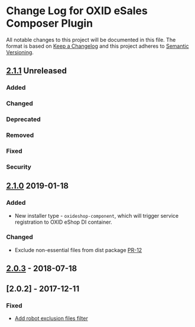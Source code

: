 # Change Log for OXID eSales Composer Plugin

All notable changes to this project will be documented in this file.
The format is based on [Keep a Changelog](http://keepachangelog.com/)
and this project adheres to [Semantic Versioning](http://semver.org/).

## [2.1.1] Unreleased

### Added

### Changed

### Deprecated

### Removed

### Fixed

### Security

## [2.1.0] 2019-01-18

### Added
- New installer type - `oxideshop-component`, which will trigger service registration to OXID eShop DI container.

### Changed
- Exclude non-essential files from dist package [PR-12](https://github.com/OXID-eSales/oxideshop_composer_plugin/pull/12)

## [2.0.3] - 2018-07-18

## [2.0.2] - 2017-12-11

### Fixed
- [Add robot exclusion files filter](https://bugs.oxid-esales.com/view.php?id=6703)

[2.1.1]: https://github.com/OXID-eSales/oxideshop_composer_plugin/compare/v2.1.0...HEAD
[2.1.0]: https://github.com/OXID-eSales/oxideshop_composer_plugin/compare/v2.0.3...v2.1.0
[2.0.3]: https://github.com/OXID-eSales/oxideshop_composer_plugin/compare/v2.0.2...v2.0.3
